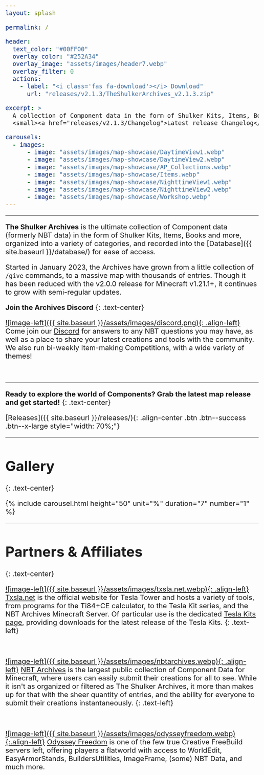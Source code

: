 ```yaml
---
layout: splash

permalink: /

header:
  text_color: "#00FF00"
  overlay_color: "#252A34"
  overlay_image: "assets/images/header7.webp"
  overlay_filter: 0
  actions:
    - label: "<i class='fas fa-download'></i> Download"
      url: "releases/v2.1.3/TheShulkerArchives_v2.1.3.zip"

excerpt: >
  A collection of Component data in the form of Shulker Kits, Items, Books and more.<br />
  <small><a href="releases/v2.1.3/Changelog">Latest release Changelog</a></small>

carousels:
  - images:
      - image: "assets/images/map-showcase/DaytimeView1.webp"
      - image: "assets/images/map-showcase/DaytimeView2.webp"
      - image: "assets/images/map-showcase/AP_Collections.webp"
      - image: "assets/images/map-showcase/Items.webp"
      - image: "assets/images/map-showcase/NighttimeView1.webp"
      - image: "assets/images/map-showcase/NighttimeView2.webp"
      - image: "assets/images/map-showcase/Workshop.webp"
---
```

<style>
body {
  font-size: 22px;
}
@media (min-width: 992px) {
  body {
    font-size: 24px;
  }
}
@media (max-width: 768px) {
  body {
    font-size: 20px;
  }
}
</style>

***

**The Shulker Archives** is the ultimate collection of Component data (formerly NBT data) in the form of Shulker Kits, Items, Books and more, organized into a variety of categories, and recorded into the [Database]({{ site.baseurl }}/database/) for ease of access.

Started in January 2023, the Archives have grown from a little collection of `/give` commands, to a massive map with thousands of entries. Though it has been reduced with the v2.0.0 release for Minecraft v1.21.1+, it continues to grow with semi-regular updates.

**Join the Archives Discord**
{: .text-center}

[![image-left]({{ site.baseurl }}/assets/images/discord.png){: .align-left}](https://discord.gg/cfq25qURfv)
Come join our [Discord](https://discord.gg/cfq25qURfv) for answers to any NBT questions you may have, as well as a place to share your latest creations and tools with the community. We also run bi-weekly Item-making Competitions, with a wide variety of themes!

<br>

***

**Ready to explore the world of Components? Grab the latest map release and get started!**
{: .text-center}

[Releases]({{ site.baseurl }}/releases/){: .align-center .btn .btn--success .btn--x-large style="width: 70%;"}

***

# Gallery
{: .text-center}

{% include carousel.html height="50" unit="%" duration="7" number="1" %}

***

# Partners & Affiliates
{: .text-center}

[![image-left]({{ site.baseurl }}/assets/images/txsla.net.webp){: .align-left}](http://www.txsla.net/) 
[Txsla.net](http://www.txsla.net/) is the official website for Tesla Tower and hosts a variety of tools, from programs for the Ti84+CE calculator, to the Tesla Kit series, and the NBT Archives Minecraft Server. Of particular use is the dedicated [Tesla Kits page](http://www.txsla.net/kit/kit.htm), providing downloads for the latest release of the Tesla Kits.
{: .text-left}

<br>

[![image-left]({{ site.baseurl }}/assets/images/nbtarchives.webp){: .align-left}](https://discord.gg/ZhJyamzvvE) 
[NBT Archives](https://discord.gg/ZhJyamzvvE) is the largest public collection of Component Data for Minecraft, where users can easily submit their creations for all to see. While it isn't as organized or filtered as The Shulker Archives, it more than makes up for that with the sheer quantity of entries, and the ability for everyone to submit their creations instantaneously.
{: .text-left}

<br>

[![image-left]({{ site.baseurl }}/assets/images/odysseyfreedom.webp){:.align-left}](https://discord.gg/HvYMNG62fS)
[Odyssey Freedom](https://discord.gg/HvYMNG62fS) is one of the few true Creative FreeBuild servers left, offering players a flatworld with access to WorldEdit, EasyArmorStands, BuildersUtilities, ImageFrame, (some) NBT Data, and much more.